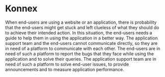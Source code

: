 # Konnex

When end-users are using a website or an application, there is probability that the end-users might get stuck and left clueless of what they should do to achieve their intended action. In this situation, the end-users needs a guide to help them in using the application in a better way.
The application support team and the end-users cannot communicate directly, so they are in need of a platform to communicate with each other.
The end-users are in need of such a platform to report the bugs that they face while using the application and to solve their queries. 
The application support team are in need of such a platform to solve end-user issues, to provide announcements and to measure application performance.
